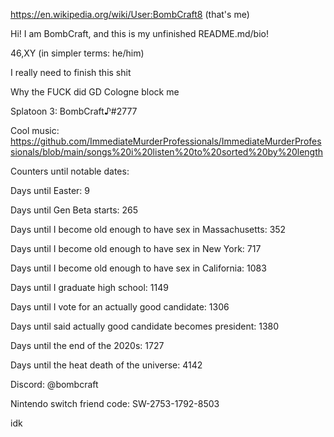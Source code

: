 https://en.wikipedia.org/wiki/User:BombCraft8 (that's me)

Hi! I am BombCraft, and this is my unfinished README.md/bio!

46,XY (in simpler terms: he/him)

I really need to finish this shit

Why the FUCK did GD Cologne block me

Splatoon 3: BombCraft♪#2777

Cool music: https://github.com/ImmediateMurderProfessionals/ImmediateMurderProfessionals/blob/main/songs%20i%20listen%20to%20sorted%20by%20length

Counters until notable dates:

Days until Easter: 9

Days until Gen Beta starts: 265

Days until I become old enough to have sex in Massachusetts: 352

Days until I become old enough to have sex in New York: 717

Days until I become old enough to have sex in California: 1083

Days until I graduate high school: 1149

Days until I vote for an actually good candidate: 1306

Days until said actually good candidate becomes president: 1380

Days until the end of the 2020s: 1727

Days until the heat death of the universe: 4142

Discord: @bombcraft

Nintendo switch friend code: SW-2753-1792-8503

idk
